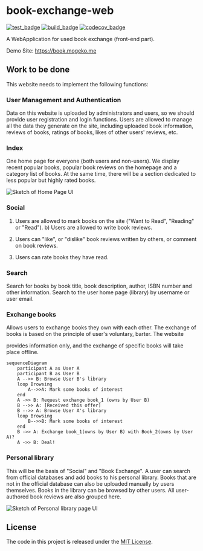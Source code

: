 # book-exchange-web

[![test_badge]][test_link] [![build_badge]][build_link] [![codecov_badge]][codecov_link]

A WebApplication for used book exchange (front-end part).

Demo Site: <https://book.mogeko.me>

## Work to be done

This website needs to implement the following functions:

### User Management and Authentication

Data on this website is uploaded by administrators and users, so we should provide user registration and login functions. Users are allowed to manage all the data they generate on the site, including uploaded book information, reviews of books, ratings of books, likes of other users' reviews, etc.

### Index

One home page for everyone (both users and non-users). We display recent popular books, popular book reviews on the homepage and a category list of books. At the same time, there will be a section dedicated to less popular but highly rated books.

![Sketch of Home Page UI](https://github.com/mogeko/book-exchange-web/assets/26341224/d62e556a-5ee6-4c99-882a-6d986c70a3eb)

### Social

1. Users are allowed to mark books on the site ("Want to Read", "Reading" or "Read"). b) Users are allowed to write book reviews.

2. Users can "like", or "dislike" book reviews written by others, or comment on book reviews.

3. Users can rate books they have read.

### Search

Search for books by book title, book description, author, ISBN number and other information. Search to the user home page (library) by username or user email.

### Exchange books

Allows users to exchange books they own with each other. The exchange of books is based on the principle of user's voluntary, barter. The website

provides information only, and the exchange of specific books will take place offline.

```mermaid
sequenceDiagram
    participant A as User A
    participant B as User B
    A -->> B: Browse User B's library
    loop Browsing
        A-->>A: Mark some books of interest
    end
    A ->> B: Request exchange book_1 (owns by User B)
    B -->> A: [Received this offer]
    B -->> A: Browse User A's library
    loop Browsing
        B-->>B: Mark some books of interest
    end
    B ->> A: Exchange book_1(owns by User B) with Book_2(owns by User A)?
    A ->> B: Deal!
```

### Personal library

This will be the basis of "Social" and "Book Exchange". A user can search from official databases and add books to his personal library. Books that are not in the official database can also be uploaded manually by users themselves. Books in the library can be browsed by other users. All user-authored book reviews are also grouped here.

![Sketch of Personal library page UI](https://github.com/mogeko/book-exchange-web/assets/26341224/a8b5cbc0-50ad-4f98-ad49-7d9f68e479a0)

## License

The code in this project is released under the [MIT License](LICENSE).

<!-- badges -->

[test_badge]: https://github.com/mogeko/book-exchange-web/actions/workflows/test.yml/badge.svg
[build_badge]: https://github.com/mogeko/book-exchange-web/actions/workflows/build.yml/badge.svg
[codecov_badge]: https://codecov.io/gh/mogeko/book-exchange-web/branch/master/graph/badge.svg?token=g4f1T2nsMm

<!-- links -->

[test_link]: https://github.com/mogeko/book-exchange-web/actions/workflows/test.yml
[build_link]: https://github.com/mogeko/book-exchange-web/actions/workflows/build.yml
[codecov_link]: https://codecov.io/gh/mogeko/book-exchange-web
